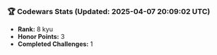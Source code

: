 ### 🏆 Codewars Stats (Updated: 2025-04-07 20:09:02 UTC)

- **Rank:** 8 kyu
- **Honor Points:** 3
- **Completed Challenges:** 1
